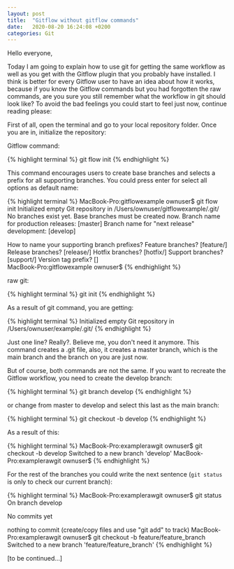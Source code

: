 ```yaml
---
layout: post
title:  "Gitflow without gitflow commands"
date:   2020-08-20 16:24:08 +0200
categories: Git
---
```


Hello everyone,

Today I am going to explain how to use git for getting the same workflow as well as you get with the Gitflow plugin that you probably have installed. I think is better for every Gitflow user to have an idea about how it works, because if you know the Gitflow commands but you had forgotten the raw commands, are you sure you still remember what the workflow in git should look like? To avoid the bad feelings you could start to feel just now, continue reading please:

First of all, open the terminal and go to your local repository folder. Once you are in, initialize the repository:

Gitflow command:

{% highlight terminal %}
git flow init
{% endhighlight %}

This command encourages users to create base branches and selects a prefix for all supporting branches. You could press enter for select all options as default name:

{% highlight terminal %}
MacBook-Pro:gitflowexample ownuser$ git flow init
Initialized empty Git repository in /Users/ownuser/gitflowexample/.git/
No branches exist yet. Base branches must be created now.
Branch name for production releases: [master] 
Branch name for "next release" development: [develop] 

How to name your supporting branch prefixes?
Feature branches? [feature/] 
Release branches? [release/] 
Hotfix branches? [hotfix/] 
Support branches? [support/] 
Version tag prefix? []     
MacBook-Pro:gitflowexample ownuser$
{% endhighlight %}

raw git:

{% highlight terminal %}
git init
{% endhighlight %}

As a result of git command, you are getting:

{% highlight terminal %}
Initialized empty Git repository in /Users/ownuser/example/.git/
{% endhighlight %}

Just one line? Really?. Believe me, you don't need it anymore. This command creates a .git file, also, it creates a master branch, which is the main branch and the branch on you are just now.

But of course, both commands are not the same. If you want to recreate the Gitflow workflow, you need to create the develop branch:

{% highlight terminal %}
git branch develop
{% endhighlight %}

or change from master to develop and select this last as the main branch:

{% highlight terminal %}
git checkout -b develop
{% endhighlight %}

As a result of this:

{% highlight terminal %}
MacBook-Pro:examplerawgit ownuser$ git checkout -b develop
Switched to a new branch 'develop'
MacBook-Pro:examplerawgit ownuser$ 
{% endhighlight %}

For the rest of the branches you could write the next sentence (`git status` is only to check our current branch):

{% highlight terminal %}
MacBook-Pro:examplerawgit ownuser$ git status
On branch develop

No commits yet

nothing to commit (create/copy files and use "git add" to track)
MacBook-Pro:examplerawgit ownuser$ git checkout -b feature/feature_branch
Switched to a new branch 'feature/feature_branch'
{% endhighlight %}

[to be continued...]


<!--You’ll find this post in your `_posts` directory. Go ahead and edit it and re-build the site to see your changes. You can rebuild the site in many different ways, but the most common way is to run `jekyll serve`, which launches a web server and auto-regenerates your site when a file is updated.

Jekyll requires blog post files to be named according to the following format:

`YEAR-MONTH-DAY-title.MARKUP`

Where `YEAR` is a four-digit number, `MONTH` and `DAY` are both two-digit numbers, and `MARKUP` is the file extension representing the format used in the file. After that, include the necessary front matter. Take a look at the source for this post to get an idea about how it works.

Jekyll also offers powerful support for code snippets:

{% highlight ruby %}
def print_hi(name)
  puts "Hi, #{name}"
end
print_hi('Tom')
#=> prints 'Hi, Tom' to STDOUT.
{% endhighlight %}

Check out the [Jekyll docs][jekyll-docs] for more info on how to get the most out of Jekyll. File all bugs/feature requests at [Jekyll’s GitHub repo][jekyll-gh]. If you have questions, you can ask them on [Jekyll Talk][jekyll-talk].

[jekyll-docs]: https://jekyllrb.com/docs/home
[jekyll-gh]:   https://github.com/jekyll/jekyll
[jekyll-talk]: https://talk.jekyllrb.com/-->
